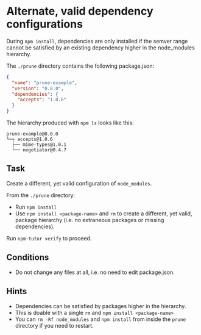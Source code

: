 # Alternate, valid dependency configurations

During `npm install`, dependencies are only installed if the semver
range cannot be satisfied by an existing dependency higher in the
node_modules hierarchy.

The `./prune` directory contains the following package.json:

```json
{
  "name": "prune-example",
  "version": "0.0.0",
  "dependencies": {
    "accepts": "1.0.6"
  }
}
```

The hierarchy produced with `npm ls` looks like this:

```
prune-example@0.0.0
└─┬ accepts@1.0.6
  ├── mime-types@1.0.1
  └── negotiator@0.4.7
```

## Task

Create a different, yet valid configuration of `node_modules`.

From the `./prune` directory:

* Run `npm install`
* Use `npm install <package-name>` and `rm` to create a different, yet 
valid, package hierarchy (i.e. no extraneous packages or missing 
dependencies).

Run `npm-tutor verify` to proceed.

## Conditions

* Do not change any files at all, i.e. no need to edit package.json.

## Hints

* Dependencies can be satisfied by packages higher in the hierarchy.
* This is doable with a single `rm` and `npm install <package-name>`
* You can `rm -Rf node_modules` and `npm install` from inside the 
`prune` directory if you need to restart.

